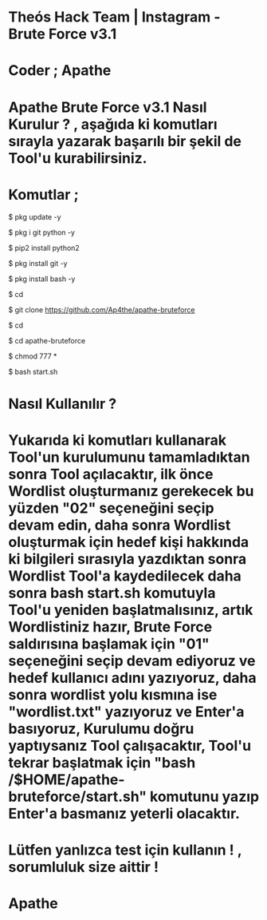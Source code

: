 # Theós Hack Team | Instagram - Brute Force v3.1
# Coder ; Apathe
# Apathe Brute Force v3.1 Nasıl Kurulur ? , aşağıda ki komutları sırayla yazarak başarılı bir şekil de Tool'u kurabilirsiniz.
# Komutlar ;

$ pkg update -y

$ pkg i git python -y

$ pip2 install python2

$ pkg install git -y

$ pkg install bash -y

$ cd

$ git clone https://github.com/Ap4the/apathe-bruteforce

$ cd

$ cd apathe-bruteforce

$ chmod 777 *

$ bash start.sh

# Nasıl Kullanılır ?

# Yukarıda ki komutları kullanarak Tool'un kurulumunu tamamladıktan sonra Tool açılacaktır, ilk önce Wordlist oluşturmanız gerekecek bu yüzden "02" seçeneğini seçip devam edin, daha sonra Wordlist oluşturmak için hedef kişi hakkında ki bilgileri sırasıyla yazdıktan sonra Wordlist Tool'a kaydedilecek daha sonra bash start.sh komutuyla Tool'u yeniden başlatmalısınız, artık Wordlistiniz hazır, Brute Force saldırısına başlamak için "01" seçeneğini seçip devam ediyoruz ve hedef kullanıcı adını yazıyoruz, daha sonra wordlist yolu kısmına ise "wordlist.txt" yazıyoruz ve Enter'a basıyoruz, Kurulumu doğru yaptıysanız Tool çalışacaktır, Tool'u tekrar başlatmak için "bash /$HOME/apathe-bruteforce/start.sh" komutunu yazıp Enter'a basmanız yeterli olacaktır.

# Lütfen yanlızca test için kullanın ! , sorumluluk size aittir !

# Apathe
